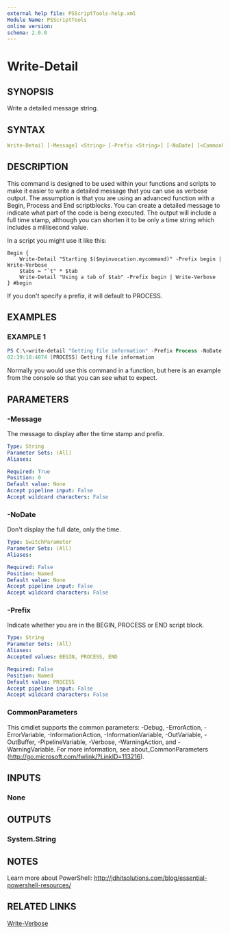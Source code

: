 ```yaml
---
external help file: PSScriptTools-help.xml
Module Name: PSScriptTools
online version: 
schema: 2.0.0
---
```


# Write-Detail

## SYNOPSIS

Write a detailed message string.

## SYNTAX

```yaml
Write-Detail [-Message] <String> [-Prefix <String>] [-NoDate] [<CommonParameters>]
```

## DESCRIPTION

This command is designed to be used within your functions and scripts to make it easier to write a detailed message that you can use as verbose output. The assumption is that you are using an advanced function with a Begin, Process and End scriptblocks. You can create a detailed message to indicate what part of the code is being executed. The output will include a full time stamp, although you can shorten it to be only a time string which includes a millisecond value.

In a script you might use it like this:

    Begin {
        Write-Detail "Starting $($myinvocation.mycommand)" -Prefix begin | Write-Verbose
        $tabs = "`t" * $tab
        Write-Detail "Using a tab of $tab" -Prefix begin | Write-Verbose
    } #begin

If you don't specify a prefix, it will default to PROCESS.

## EXAMPLES

### EXAMPLE 1

```powershell
PS C:\>write-detail "Getting file information" -Prefix Process -NoDate
02:39:18:4874 [PROCESS] Getting file information
```

Normally you would use this command in a function, but here is an example from the console so that you can see what to expect.

## PARAMETERS

### -Message

The message to display after the time stamp and prefix.

```yaml
Type: String
Parameter Sets: (All)
Aliases: 

Required: True
Position: 0
Default value: None
Accept pipeline input: False
Accept wildcard characters: False
```

### -NoDate

Don't display the full date, only the time.

```yaml
Type: SwitchParameter
Parameter Sets: (All)
Aliases: 

Required: False
Position: Named
Default value: None
Accept pipeline input: False
Accept wildcard characters: False
```

### -Prefix

Indicate whether you are in the BEGIN, PROCESS or END script block.

```yaml
Type: String
Parameter Sets: (All)
Aliases: 
Accepted values: BEGIN, PROCESS, END

Required: False
Position: Named
Default value: PROCESS
Accept pipeline input: False
Accept wildcard characters: False
```

### CommonParameters

This cmdlet supports the common parameters: -Debug, -ErrorAction, -ErrorVariable, -InformationAction, -InformationVariable, -OutVariable, -OutBuffer, -PipelineVariable, -Verbose, -WarningAction, and -WarningVariable. For more information, see about_CommonParameters (http://go.microsoft.com/fwlink/?LinkID=113216).

## INPUTS

### None

## OUTPUTS

### System.String

## NOTES

Learn more about PowerShell: http://jdhitsolutions.com/blog/essential-powershell-resources/

## RELATED LINKS

[Write-Verbose]()
